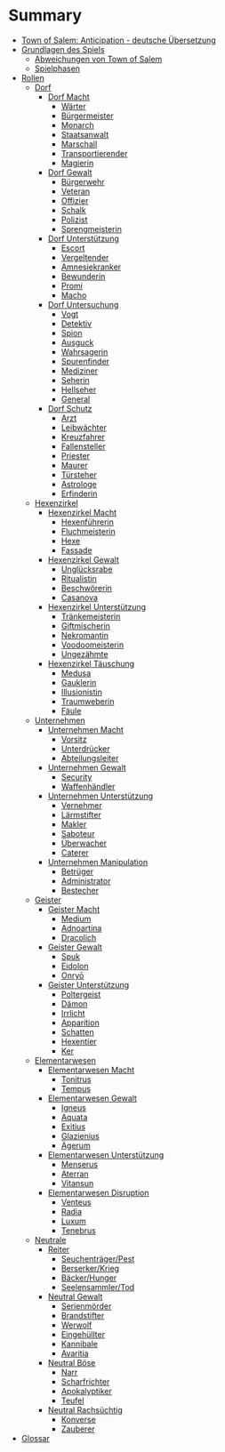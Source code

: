 # Summary

- [Town of Salem: Anticipation - deutsche Übersetzung](./einleitung.md)
- [Grundlagen des Spiels]()
  - [Abweichungen von Town of Salem](./abweichungen.md)
  - [Spielphasen](./spielphasen.md)
- [Rollen]()
  - [Dorf](./dorf.md)
    - [Dorf Macht]()
      - [Wärter](./waerter.md)
      - [Bürgermeister](./buergermeister.md)
      - [Monarch](./monarch.md)
      - [Staatsanwalt](./staatsanwalt.md)
      - [Marschall](./marschall.md)
      - [Transportierender](./transportierender.md)
      - [Magierin](./magierin.md)
    - [Dorf Gewalt]()
      - [Bürgerwehr](./buergerwehr.md)
      - [Veteran](./veteran.md)
      - [Offizier](./offizier.md)
      - [Schalk](./schalk.md)
      - [Polizist](./polizist.md)
      - [Sprengmeisterin](./sprengmeisterin.md)
    - [Dorf Unterstützung]()
      - [Escort](./escort.md)
      - [Vergeltender](./vergeltender.md)
      - [Amnesiekranker](./amnesiekranker.md)
      - [Bewunderin](./bewunderin.md)
      - [Promi](./promi.md)
      - [Macho](./macho.md)
    - [Dorf Untersuchung]()
      - [Vogt](./vogt.md)
      - [Detektiv](./detektiv.md)
      - [Spion](./spion.md)
      - [Ausguck](./ausguck.md)
      - [Wahrsagerin](./wahrsagerin.md)
      - [Spurenfinder](./spurenfinder.md)
      - [Mediziner](./mediziner.md)
      - [Seherin](./seherin.md)
      - [Hellseher](./hellseher.md)
      - [General](./general.md)
    - [Dorf Schutz]()
      - [Arzt](./arzt.md)
      - [Leibwächter](./leibwaechter.md)
      - [Kreuzfahrer](./kreuzfahrer.md)
      - [Fallensteller](./fallensteller.md)
      - [Priester](./priester.md)
      - [Maurer](./maurer.md)
      - [Türsteher](./tuersteher.md)
      - [Astrologe](./astrologe.md)
      - [Erfinderin](./erfinderin.md)
  - [Hexenzirkel](./hexenzirkel.md)
    - [Hexenzirkel Macht]()
      - [Hexenführerin](./hexenfuehrerin.md)
      - [Fluchmeisterin](./fluchmeisterin.md)
      - [Hexe](./hexe.md)
      - [Fassade](./fassade.md)
    - [Hexenzirkel Gewalt]()
      - [Unglücksrabe](./ungluecksrabe.md)
      - [Ritualistin](./ritualistin.md)
      - [Beschwörerin](./beschwoererin.md)
      - [Casanova](./casanova.md)
    - [Hexenzirkel Unterstützung]()
      - [Tränkemeisterin](./traenkemeisterin.md)
      - [Giftmischerin](./giftmischerin.md)
      - [Nekromantin](./nekromantin.md)
      - [Voodoomeisterin](./voodoomeisterin.md)
      - [Ungezähmte](./ungezaehmte.md)
    - [Hexenzirkel Täuschung]()
      - [Medusa](./medusa.md)
      - [Gauklerin](./gauklerin.md)
      - [Illusionistin](./illusionistin.md)
      - [Traumweberin](./traumweberin.md)
      - [Fäule](./faeule.md)
  - [Unternehmen](./unternehmen.md)
    - [Unternehmen Macht]()
      - [Vorsitz](./vorsitz.md)
      - [Unterdrücker](./unterdruecker.md)
      - [Abteilungsleiter](./abteilungsleiter.md)
    - [Unternehmen Gewalt]()
      - [Security](./security.md)
      - [Waffenhändler](./waffenhaendler.md)
    - [Unternehmen Unterstützung]()
      - [Vernehmer](./vernehmer.md)
      - [Lärmstifter](./laermstifter.md)
      - [Makler](./makler.md)
      - [Saboteur](./saboteur.md)
      - [Überwacher](./ueberwacher.md)
      - [Caterer](./caterer.md)
    - [Unternehmen Manipulation]()
      - [Betrüger](./betrueger.md)
      - [Administrator](./administrator.md)
      - [Bestecher](./bestecher.md)
  - [Geister](./geister.md)
    - [Geister Macht]()
      - [Medium](./medium.md)
      - [Adnoartina](./adnoartina.md)
      - [Dracolich](./dracolich.md)
    - [Geister Gewalt]()
      - [Spuk](./spuk.md)
      - [Eidolon](./eidolon.md)
      - [Onryō](./onryo.md)
    - [Geister Unterstützung]()
      - [Poltergeist](./poltergeist.md)
      - [Dämon](./daemon.md)
      - [Irrlicht](./irrlicht.md)
      - [Apparition](./apparition.md)
      - [Schatten](./schatten.md)
      - [Hexentier](./hexentier.md)
      - [Ker](./ker.md)
  - [Elementarwesen](./elementarwesen.md)
    - [Elementarwesen Macht]()
      - [Tonitrus](./tonitrus.md)
      - [Tempus](./tempus.md)
    - [Elementarwesen Gewalt]()
      - [Igneus](./igneus.md)
      - [Aquata](./aquata.md)
      - [Exitius](./exitius.md)
      - [Glazienius](./glazienius.md)
      - [Ägerum](./aegerum.md)
    - [Elementarwesen Unterstützung]()
      - [Menserus](./menserus.md)
      - [Aterran](./aterran.md)
      - [Vitansun](./vitansun.md)
    - [Elementarwesen Disruption]()
      - [Venteus](./venteus.md)
      - [Radia](./radia.md)
      - [Luxum](./luxum.md)
      - [Tenebrus](./tenebrus.md)
  - [Neutrale](./neutrale.md)
    - [Reiter](./reiter.md)
      - [Seuchenträger/Pest](./seuchentraeger.md)
      - [Berserker/Krieg](./berserker.md)
      - [Bäcker/Hunger](./baecker.md)
      - [Seelensammler/Tod](./seelensammler.md)
    - [Neutral Gewalt]()
      - [Serienmörder](./serienmoerder.md)
      - [Brandstifter](./brandstifter.md)
      - [Werwolf](./werwolf.md)
      - [Eingehüllter](./eingehuellter.md)
      - [Kannibale](./kannibale.md)
      - [Avaritia](./avaritia.md)
    - [Neutral Böse]()
      - [Narr](./narr.md)
      - [Scharfrichter](./scharfrichter.md)
      - [Apokalyptiker](./apokalyptiker.md)
      - [Teufel](./teufel.md)
    - [Neutral Rachsüchtig]()
      - [Konverse](./konverse.md)
      - [Zauberer](./zauberer.md)
- [Glossar](./glossar.md)
